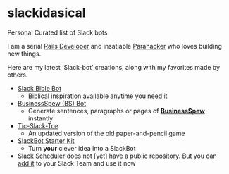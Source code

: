 # slackidasical
Personal Curated list of Slack bots

I am a serial [Rails Developer](http://ThomParkin.com) and insatiable [Parahacker](http://parahacker.com) who loves building new things.

Here are my latest ‘Slack-bot’ creations, along with my favorites made by others.

 - [Slack Bible Bot](https://github.com/ParkinT/bible-bot/blob/master/README.md)
   - Biblical inspiration available anytime you need it
 - [BusinessSpew (BS) Bot](https://github.com/ParkinT/bs-bot/blob/master/README.md)
   - Generate sentences, paragraphs or pages of [**BusinessSpew**](http://bs.leveragedsynergies.com) instantly
 - [Tic-Slack-Toe](https://github.com/ParkinT/tst-bot/blob/master/README.md)
   - An updated version of the old paper-and-pencil game
 - [SlackBot Starter Kit](https://github.com/ParkinT/tst-bot)
   - Turn **your** clever idea into a SlackBot
 - [Slack Scheduler]() does not [yet] have a public repository.  But you can [add it](https://gist.github.com/ParkinT/f557bf8fe0a06f2e625d48c3640135b1) to your Slack Team and use it now
